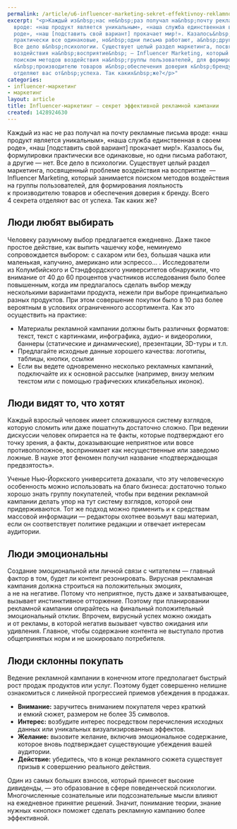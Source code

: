 ```yaml
---
permalink: /article/u6-influencer-marketing-sekret-effektivnoy-reklamnoy-kampanii
excerpt: "<p>Каждый из&nbsp;нас не&nbsp;раз получал на&nbsp;почту рекламные письма
  вроде: «наш продукт является уникальным», «наша служба единственная в&nbsp;своем
  роде», «наш [подставить свой вариант] прокачает мир!». Казалось&nbsp;бы, формулировки
  практически все одинаковые, но&nbsp;одни письма работают, а&nbsp;другие&nbsp;— нет.
  Все дело в&nbsp;психологии. Существует целый раздел маркетинга, посвященный проблеме
  воздействия на&nbsp;восприятие&nbsp; — Influencer Marketing, который занимается
  поиском методов воздействия на&nbsp;группы пользователей, для формирования лояльность
  к&nbsp;производителю товаров и&nbsp;обеспечения доверия к&nbsp;бренду. Всего 4&nbsp;секрета
  отделяют вас от&nbsp;успеха. Так каких&nbsp;же?</p>"
categories:
- influencer-маркетинг
- маркетинг
layout: article
title: Influencer-маркетинг – секрет эффективной рекламной кампании
created: 1428924630
---
```

Каждый из нас не раз получал на почту рекламные письма вроде: «наш продукт является уникальным», «наша служба единственная в своем роде», «наш \[подставить свой вариант\] прокачает мир!». Казалось бы, формулировки практически все одинаковые, но одни письма работают, а другие — нет. Все дело в психологии. Существует целый раздел маркетинга, посвященный проблеме воздействия на восприятие  — Influencer Marketing, который занимается поиском методов воздействия на группы пользователей, для формирования лояльность к производителю товаров и обеспечения доверия к бренду. Всего 4 секрета отделяют вас от успеха. Так каких же?

## Люди любят выбирать ##

Человеку разумному выбор предлагается ежедневно. Даже такое простое действие, как выпить чашечку кофе, неминуемо сопровождается выбором: с сахаром или без, большая чашка или маленькая, капучино, американо или эспрессо... . Исследователи из Колумбийского и Стэндфордского университетов обнаружили, что внимание от 40 до 60 процентов участников исследования было более повышенным, когда им предлагалось сделать выбор между несколькими вариантами продукта, нежели при выборе принципиально разных продуктов. При этом совершение покупки было в 10 раз более вероятным в условиях ограниченного ассортимента. Как это осуществить на практике:

 *  Материалы рекламной кампании должны быть различных форматов: текст, текст с картинками, инфографика, аудио- и видеоролики, баннеры (статические и динамические), презентации, 3D-туры и т.п.
 *  Предлагайте исходные данные хорошего качества: логотипы, таблицы, кнопки, ссылки
 *  Если вы ведете одновременно несколько рекламных кампаний, подключайте их к основной рассылке (например, внизу мелким текстом или с помощью графических кликабельных иконок).

## Люди видят то, что хотят ##

Каждый взрослый человек имеет сложившуюся систему взглядов, которую сломить или даже пошатнуть достаточно сложно. При ведении дискуссии человек опирается на те факты, которые подтверждают его точку зрения, а факты, доказывающие неприятное или вовсе противоположное, воспринимает как несущественные или заведомо ложные. В науке этот феномен получил название «подтверждающая предвзятость».

Ученые Нью-Йоркского университета доказали, что эту человеческую особенность можно использовать на благо бизнеса: достаточно только хорошо знать группу покупателей, чтобы при ведении рекламной кампании делать упор на тут систему взглядов, которой они придерживаются. Тот же подход можно применить и к средствам массовой информации — редакторы охотнее возьмут ваш материал, если он соответствует политике редакции и отвечает интересам аудитории.

## Люди эмоциональны ##

Создание эмоциональной или личной связи с читателем — главный фактор в том, будет ли контент резонировать. Вирусная рекламная кампания должна строиться на положительных эмоциях, а не на негативе. Потому что неприятное, пусть даже и захватывающее, вызывает инстинктивное отторжение. Поэтому при планировании рекламной кампании опирайтесь на финальный положительный эмоциональный отклик. Впрочем, вирусный успех можно ожидать и от рекламы, в которой негатив вызывает чувство ожидания или удивления. Главное, чтобы содержание контента не выступало против общепринятых норм и не шокировало потребителя.

## Люди склонны покупать ##

Ведение рекламной кампании в конечном итоге предполагает быстрый рост продаж продуктов или услуг. Поэтому будет совершенно нелишне ознакомиться с линейной прогрессией приемов убеждения в продажах.

 *  **Внимание:** заручитесь вниманием покупателя через краткий и емкий сюжет, размером не более 35 символов.
 *  **Интерес:** возбудите интерес посредством перечисления исходных данных или уникальных визуализированных эффектов.
 *  **Желание:** вызовите желание, включив эмоциональное содержание, которое вновь подтверждает существующие убеждения вашей аудитории.
 *  **Действие:** убедитесь, что в конце рекламного сюжета существует призыв к совершению реального действия.

Один из самых больших взносов, который принесет высокие дивиденды, — это образование в сфере поведенческой психологии. Многочисленные сознательные или подсознательные мысли влияют на ежедневное принятие решений. Значит, понимание теории, знание нужных «кнопок» поможет сделать рекламную кампанию более эффективной.
